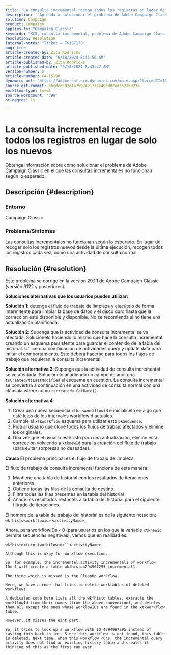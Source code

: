 ```yaml
---
title: "La consulta incremental recoge todos los registros en lugar de solo los nuevos"
description: '"Aprenda a solucionar el problema de Adobe Campaign Classic cuando las consultas incrementales no funcionan según lo esperado".'
solution: Campaign
product: Campaign
applies-to: "Campaign Classic"
keywords: "KCS, consulta incremental, problema de Adobe Campaign Classic"
resolution: Resolution
internal-notes: "Ticket = TK197178"
bug: true
article-created-by: Zita Rodricks
article-created-date: "6/18/2024 8:41:56 AM"
article-published-by: Zita Rodricks
article-published-date: "6/18/2024 8:43:47 AM"
version-number: 5
article-number: KA-15190
dynamics-url: "https://adobe-ent.crm.dynamics.com/main.aspx?forceUCI=1&pagetype=entityrecord&etn=knowledgearticle&id=bc610d9d-4e2d-ef11-840a-002248084fbb"
source-git-commit: ebcdcdad2d4a750742177ee495d87ed3622bd23a
workflow-type: tm+mt
source-wordcount: '398'
ht-degree: 1%

---
```


# La consulta incremental recoge todos los registros en lugar de solo los nuevos


Obtenga información sobre cómo solucionar el problema de Adobe Campaign Classic en el que las consultas incrementales no funcionan según lo esperado.

## Descripción {#description}


### <b>Entorno</b>

Campaign Classic



### <b>Problema/Síntomas</b>

Las consultas incrementales no funcionan según lo esperado. En lugar de recoger solo los registros nuevos desde la última ejecución, recogen todos los registros cada vez, como una actividad de consulta normal.


## Resolución {#resolution}


Este problema se corrige en la versión 20.1.1 de Adobe Campaign Classic (versión 9122 y posteriores).

<b>Soluciones alternativas que los usuarios pueden utilizar:</b>

<b>Solución 1</b>: detenga el flujo de trabajo de limpieza y ejecútelo de forma intermitente para limpiar la base de datos y el disco duro hasta que la corrección esté disponible y disponible. No se recomienda si no tiene una actualización planificada.

<b>Solución 2</b>: Suponga que la actividad de consulta incremental se ve afectada. Soluciónelo haciendo lo mismo que hace la consulta incremental creando un esquema persistente para guardar el contenido de la tabla del historial. Utilice una combinación de actividades query y update data para imitar el comportamiento. Esto deberá hacerse para todos los flujos de trabajo que requieran la consulta incremental.

<b>Solución alternativa 3</b>: Suponga que la actividad de consulta incremental se ve afectada. Soluciónelo añadiendo un campo de auditoría `tsCreated/tsLastModified` al esquema en cuestión. La consulta incremental se convertirá a continuación en una actividad de consulta normal con una cláusula where como `tscreated< GetDate()`.

<b>Solución alternativa 4</b>:

1. Crear una nueva secuencia `xtknewworkflowid` e inicialícelo en algo que esté lejos de los intervalos workflowId actuales.
2. Cambie el `xtkworkflow` esquema para utilizar esto `pkSequence`.
3. Pida al usuario que clone todos los flujos de trabajo afectados y elimine los originales.
4. Una vez que el usuario esté listo para una actualización, elimine esta corrección volviendo a `xtknewId` para la creación del flujo de trabajo (para evitar sorpresas no deseadas).

<b>Causa</b>
El problema principal es el flujo de trabajo de limpieza.

El flujo de trabajo de consulta incremental funciona de esta manera:

1. Mantiene una tabla de historial con los resultados de iteraciones anteriores.
2. Obtiene todas las filas de la consulta de destino.
3. Filtra todas las filas presentes en la tabla del historial
4. Añade los resultados restantes a la tabla del historial para el siguiente filtrado de iteraciones.


El nombre de la tabla de trabajo del historial es de la siguiente notación:
`wkfhisto<workflowid>` `<activityName>_`

Ahora, para workflowIDs `<`  0 (para usuarios en los que la variable `xtknewid` permite secuencias negativas), vemos que en realidad es:

`wkfhisto<(uint)workflowid>``<activityName>_`

`Although this is okay for workflow execution.`

`So, for example, the incremental activity incremental1 of workflow ID=-1 will create a table wkfhisto4294967295_incremental1.`

`The thing which is missed is the CleanUp workflow.`

`Here, we have a code that tries to delete worktables of deleted workflows.`

`A dedicated code here lists all the wkfhisto tables, extracts the workflowId from their names (from the above convention), and deletes them all except the ones whose worklowIDs are found in the xtkworkflow table.`

`However, it misses the uint part.`

`So, it tries to look up a workflow with ID 4294967295 instead of casting this back to int. Since this workflow is not found, this table is deleted. Next time, when this workflow runs, the incremental query activity does not find an existing history table and creates it thinking of this as the first run ever.`
